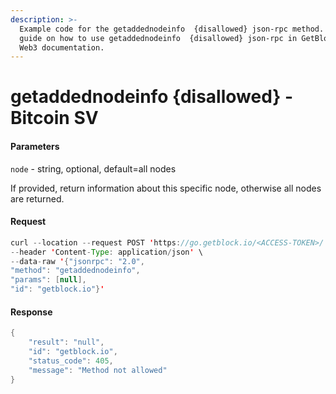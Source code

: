```yaml
---
description: >-
  Example code for the getaddednodeinfo  {disallowed} json-rpc method. Сomplete
  guide on how to use getaddednodeinfo  {disallowed} json-rpc in GetBlock.io
  Web3 documentation.
---
```


# getaddednodeinfo {disallowed} - Bitcoin SV

#### Parameters

`node` - string, optional, default=all nodes

If provided, return information about this specific node, otherwise all nodes are returned.

#### Request

```java
curl --location --request POST 'https://go.getblock.io/<ACCESS-TOKEN>/' \
--header 'Content-Type: application/json' \ 
--data-raw '{"jsonrpc": "2.0",
"method": "getaddednodeinfo",
"params": [null],
"id": "getblock.io"}'
```

#### Response

```java
{
    "result": "null",
    "id": "getblock.io",
    "status_code": 405,
    "message": "Method not allowed"
}
```
